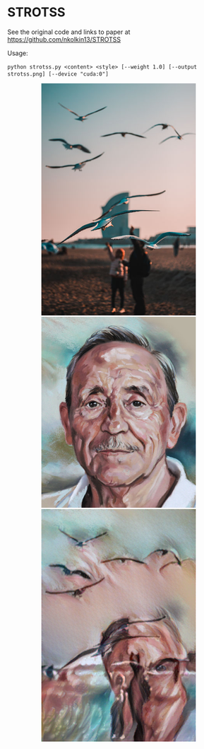 # STROTSS

See the original code and links to paper at https://github.com/nkolkin13/STROTSS

Usage:
```
python strotss.py <content> <style> [--weight 1.0] [--output strotss.png] [--device "cuda:0"]
```

<p align="center">
  <img src="content.jpg" width="350" title="Content">
  <img src="style.png" width="350" alt="Style">
  <img src="strotss.png" width="350" alt="Result">
</p>
